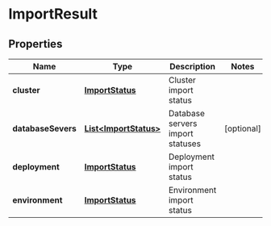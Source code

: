 
# ImportResult

## Properties
Name | Type | Description | Notes
------------ | ------------- | ------------- | -------------
**cluster** | [**ImportStatus**](ImportStatus.md) | Cluster import status | 
**databaseSevers** | [**List&lt;ImportStatus&gt;**](ImportStatus.md) | Database servers import statuses |  [optional]
**deployment** | [**ImportStatus**](ImportStatus.md) | Deployment import status | 
**environment** | [**ImportStatus**](ImportStatus.md) | Environment import status | 



